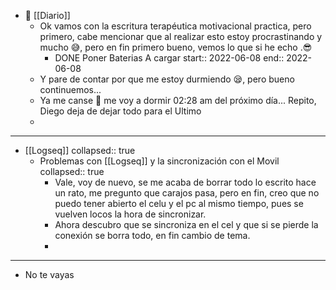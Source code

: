 - 📰 [[Diario]]
	- Ok vamos con la escritura terapéutica motivacional practica, pero primero, cabe mencionar que al realizar esto estoy procrastinando y mucho 😅, pero en fin primero bueno, vemos lo que si he echo .😎
		- DONE Poner Baterias A cargar
		  start:: 2022-06-08
		  end:: 2022-06-08
	- Y pare de contar por que me estoy durmiendo 😪, pero bueno continuemos...
	- Ya me canse 🥱 me voy a dormir 02:28 am del próximo día... Repito, Diego deja de dejar todo para el Ultimo
	-
- ---
- [[Logseq]]
  collapsed:: true
	- Problemas con [[Logseq]] y la sincronización con el Movil
	  collapsed:: true
		- Vale, voy de nuevo, se me acaba de borrar todo lo escrito hace un rato, me pregunto que carajos pasa, pero en fin, creo que no puedo tener abierto el celu y el pc al mismo tiempo, pues se vuelven locos  la hora de sincronizar.
		- Ahora descubro que se sincroniza en el cel y que si se pierde la conexión se borra todo, en fin cambio de tema.
		-
- ---
- No te vayas
